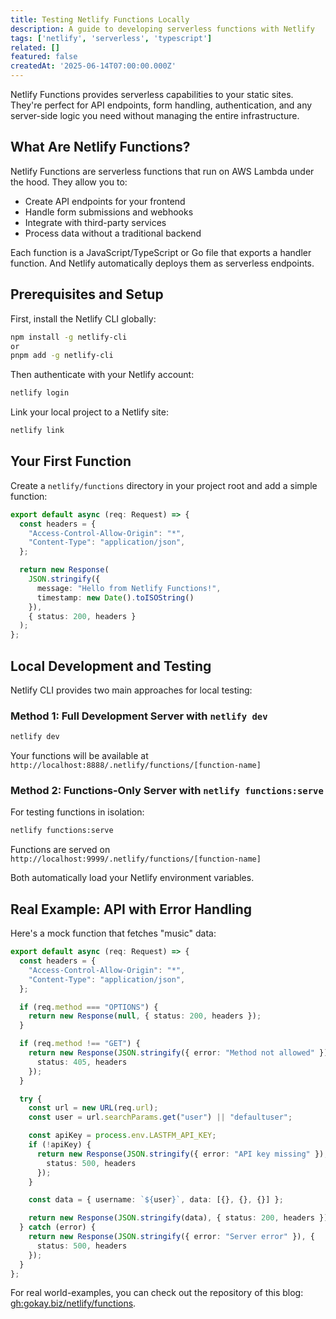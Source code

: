 ```yaml
---
title: Testing Netlify Functions Locally
description: A guide to developing serverless functions with Netlify
tags: ['netlify', 'serverless', 'typescript']
related: []
featured: false
createdAt: '2025-06-14T07:00:00.000Z'
---
```


Netlify Functions provides serverless capabilities to your static sites. They're perfect for API endpoints, form handling, authentication, and any server-side logic you need without managing the entire infrastructure.


## What Are Netlify Functions?
Netlify Functions are serverless functions that run on AWS Lambda under the hood. They allow you to:

- Create API endpoints for your frontend
- Handle form submissions and webhooks
- Integrate with third-party services
- Process data without a traditional backend

Each function is a JavaScript/TypeScript or Go file that exports a handler function. And Netlify automatically deploys them as serverless endpoints.

## Prerequisites and Setup
First, install the Netlify CLI globally:
```bash
npm install -g netlify-cli
or
pnpm add -g netlify-cli
```

Then authenticate with your Netlify account:
```bash
netlify login
```

Link your local project to a Netlify site:
```bash
netlify link
```
## Your First Function
Create a `netlify/functions` directory in your project root and add a simple function:
```typescript hello.ts
export default async (req: Request) => {
  const headers = {
    "Access-Control-Allow-Origin": "*",
    "Content-Type": "application/json",
  };

  return new Response(
    JSON.stringify({
      message: "Hello from Netlify Functions!",
      timestamp: new Date().toISOString()
    }),
    { status: 200, headers }
  );
};
```
## Local Development and Testing
Netlify CLI provides two main approaches for local testing:
### Method 1: Full Development Server with `netlify dev`
```bash
netlify dev
```
Your functions will be available at `http://localhost:8888/.netlify/functions/[function-name]`

### Method 2: Functions-Only Server with `netlify functions:serve`
For testing functions in isolation:
```bash
netlify functions:serve
```
Functions are served on `http://localhost:9999/.netlify/functions/[function-name]`

Both automatically load your Netlify environment variables.

## Real Example: API with Error Handling
Here's a mock function that fetches "music" data:
```typescript music.ts
export default async (req: Request) => {
  const headers = {
    "Access-Control-Allow-Origin": "*",
    "Content-Type": "application/json",
  };

  if (req.method === "OPTIONS") {
    return new Response(null, { status: 200, headers });
  }

  if (req.method !== "GET") {
    return new Response(JSON.stringify({ error: "Method not allowed" }), {
      status: 405, headers
    });
  }

  try {
    const url = new URL(req.url);
    const user = url.searchParams.get("user") || "defaultuser";

    const apiKey = process.env.LASTFM_API_KEY;
    if (!apiKey) {
      return new Response(JSON.stringify({ error: "API key missing" }), {
        status: 500, headers
      });
    }

    const data = { username: `${user}`, data: [{}, {}, {}] };

    return new Response(JSON.stringify(data), { status: 200, headers });
  } catch (error) {
    return new Response(JSON.stringify({ error: "Server error" }), {
      status: 500, headers
    });
  }
};
```

For real world-examples, you can check out the repository of this blog: [gh:gokay.biz/netlify/functions](https://github.com/gokaybiz/gokay.biz/tree/main/netlify/functions).
